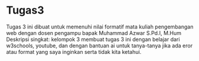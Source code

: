 # Tugas3
Tugas 3 ini dibuat untuk memenuhi nilai formatif mata kuliah pengembangan web dengan dosen pengampu bapak Muhammad Azwar S.Pd.I, M.Hum 
Deskripsi singkat: kelompok 3 membuat tugas 3 ini dengan belajar dari w3schools, youtube, dan dengan bantuan ai untuk tanya-tanya jika ada eror atau format yang saya inginkan serta tidak kita ketahui.

